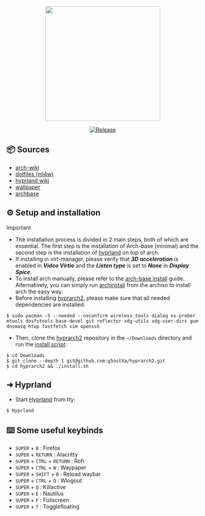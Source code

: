 <div align="center">
    
<img src="https://github.com/g5ostXa/hyprarch2/blob/master/assets/hyprarch2.png" width="300" height="300"/>
</div>

<div align="center">

[![Release](https://img.shields.io/badge/Latest_Release-v1.1-blue.svg)](https://github.com/g5ostXa/hyprarch2/releases/tag/v1.1)
</div>

## 📦 Sources
- [arch-wiki](https://wiki.archlinux.org)
- [dotfiles (ml4w)](https://github.com/mylinuxforwork/dotfiles)
- [hyprland wiki](https://wiki.hyprland.org)
- [wallpaper](https://github.com/g5ostXa/wallpaper)
- [archbase](https://gist.github.com/g5ostXa/5f9255430996b9d77d6004d6d2308b4d)

## ⚙️ Setup and installation
> [!IMPORTANT]
> - The installation process is divided in 2 main steps, both of which are essential. The first step is the installation of Arch-base (minimal) and the second step is the installation of [hyprland](https://hyprland.org) on top of arch.
> - If installing in virt-manager, please verify that **_3D acceleration_** is enabled in **_Video Virtio_** and the **_Listen type_** is set to **_None_** in **_Display Spice_**.
> - To install arch manually, please refer to the [arch-base install](https://gist.github.com/g5ostXa/5f9255430996b9d77d6004d6d2308b4d) guide. Alternatively, you can simply run [archinstall](https://github.com/archlinux/archinstall) from the archiso to install arch the easy way. 
> - Before installing [hyprarch2](https://github.com/g5ostXa/hyprarch2), please make sure that all needed dependencies are installed:
```
$ sudo pacman -S --needed --noconfirm wireless_tools dialog os-prober mtools dosfstools base-devel git reflector xdg-utils xdg-user-dirs gum dnsmasq htop fastfetch vim openssh
```
- Then, clone the [hyprarch2](https://github.com/g5ostXa/hyprarch2) repository in the `~/Downloads` directory and run the [install script](https://github.com/g5ostXa/hyprarch2/blob/master/install.sh):
```
$ cd Downloads
$ git clone --depth 1 git@github.com:g5ostXa/hyprarch2.git
$ cd hyprarch2 && ./install.sh
```

## ➜ Hyprland 
- Start [Hyprland](https://hyprland.org) from tty:
```
$ Hyprland
```

## ⌨️ Some useful keybinds
- `SUPER` + `B` : Firefox
- `SUPER` + `RETURN` : Alacritty
- `SUPER` + `CTRL` + `RETURN` : Rofi
- `SUPER` + `CTRL` + `W` : Waypaper 
- `SUPER` + `SHIFT` + `B` : Reload waybar 
- `SUPER` + `CTRL` + `Q` : Wlogout
- `SUPER` + `Q` : Killactive
- `SUPER` + `E` : Nautilus
- `SUPER` + `F` : Fullscreen
- `SUPER` + `T` : Togglefloating

